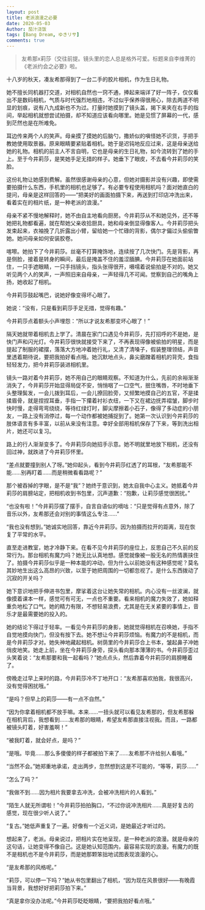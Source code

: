 ```yaml
---
layout: post
title: 老派浪漫之必要
date: 2020-05-03
Author: 茄汁浇饭 
tags: [Bang Dream, ゆきリサ]
comments: true
---
```


> 友希那x莉莎（交往前提。镜头里的恋人总是格外可爱。标题来自李维菁的《老派约会之必要》啦。

十八岁的秋天，凑友希那得到了一台二手的胶片相机，作为生日礼物。

她不擅长同机器打交道，对相机自然也一窍不通，捧起来端详了好一阵子，仅仅看出不是数码相机，气质与时代强烈地相违，不过似乎保养得很用心，除去两道不明显的划痕，说有八九成新也不为过。打量时她摸到了镜头盖，揭下来夹在右手的指间，举起相机就想尝试拍摄，却不知道应该看向哪里。她是见惯了屏幕的一代，感到茫然也是在所难免。

耳边传来两个人的笑声。母亲摸了摸她的后脑勺，撒娇似的嗔怪她不识货，手把手教她使用取景器。原来眼睛要紧贴着相机。她于是迟钝地反应过来，这是母亲送给她的礼物。相机的前主人不言自明，它也是母亲的生日礼物，如今流转到了她的手上。至于今井莉莎，是笑她手足无措的样子。她垂下了眼皮，不去看今井莉莎的笑脸。

这份礼物让她感到费解。虽然很感谢母亲的心意，但她对摄影并没有兴趣，即使需要拍摄什么东西，手机里的相机也足够了。有必要专程使用相机吗？面对她直白的提问，母亲是这样回答的——“把美好的画面拍摄下来，再送到打印店冲洗出来，看着实在的相片纸，是一种老派的浪漫。”

母亲不紧不慢地解释时，她不由自主地看向厨房。今井莉莎从不和她见外，还不等她把礼物都看遍，就在帮她父亲收拾厨具，她和母亲倒显得像客人。今井莉莎把头发束起来，衣袖挽了几折露出小臂，留给她一个忙碌的背影，偶尔才偏过头偷偷瞥她。她问母亲如何安装胶卷。

喀嚓。她拍下了今井莉莎。丝毫不打算掩饰地，连续按了几次快门。先是背影，再是侧脸，接着是转身的瞬间，最后是掩盖不住的羞涩腼腆。今井莉莎在她面前站住，一只手遮眼睛，一只手挡镜头，指头张得很开，嗫嚅着说偷拍是不对的。她又听见两个人的笑声，一声照旧来自母亲，一声轻得几不可闻。觉察到自己的嘴角上扬，她收起了相机。

今井莉莎鼓起嘴巴，说她好像变得坏心眼了。

她说：“没有，只是看到莉莎手足无措，觉得有趣。”

今井莉莎点着额头小声埋怨：“所以才说友希那变坏心眼了！”

隔天她就带着相机去上学了。清晨在家门口遇见今井莉莎，先打招呼的不是她，是快门声和闪光灯。今井莉莎很快就接受下来了，不再表现得像被偷拍的明星，而是提起了制服的裙摆，落落大方地冲着她行礼，又清了清嗓子，假装整理领结，声音里透着期待说，要把我拍好看点哦。她沉默地点头，鼻尖磨蹭着相机的背壳，食指轻轻发力，把今井莉莎装进相机里。

镜头一路对着今井莉莎，她不用自己的眼睛观察。不知道为什么，先前的余裕渐渐消失了，今井莉莎开始显得局促不安，悄悄咽了一口空气，抿住嘴唇，不时地垂下头整理鬓发，一会儿拨到耳后，一会儿撩回脸旁，又频繁地摸自己的五官，不是揉揉眉骨，就是捏捏耳垂，手指一下攥着衬衫衣纽，一下又在裙边抚弄褶皱，脚步时快时慢，走得弯弯绕绕，等待红绿灯时，脚尖摩擦着小石子，像得了多动症的小朋友，一路上没有消停过，每一个动作都被她捕捉到了。她第一次认识到今井莉莎的肢体语言有多丰富，以前从来没有注意。幸好全部用相机保存了下来，等到洗出相片，她还可以复习。

路上的行人渐渐变多了。今井莉莎向她招手示意。她不明就里地放下相机，还没有回过神，就跌进了今井莉莎怀里。

“差点就要撞到别人了呀。”她仰起头，看到今井莉莎红透了的耳根，“友希那能不能……别再盯着……而是稍微看看路呢？”

那个被吞掉的字眼，是不是“我”？她终于意识到，她太自我中心主义。她抵着今井莉莎的肩膀站定，把相机收到书包里，沉声道歉：“抱歉，让莉莎感觉很困扰。”

“也没有啦！”今井莉莎摆了摆手，自言自语似的嘀咕：“只是觉得有点意外，除了音乐以外，友希那还会对别的事情这么专注……”

“我也没有想到。”她诚实地回答，靠近今井莉莎。因为拍摄而拉开的距离，现在恢复了平常的水平。

直至走进教室，她才冷静下来。在看不见今井莉莎的座位上，反思自己不久前的反常行为。那台相机有魔力吗？她无比认真地想。感觉就像被一股无名的热情裹挟住了。拍摄今井莉莎似乎是一种本能的冲动，但为什么以前她没有这种感觉呢？莫名其妙地生出这么高昂的兴致，以至于她把周围的一切都忽视了。是什么东西拨动了沉寂的开关吗？

她下意识地把手伸进书包里，摩挲着这台让她失常的相机。内心没有一丝波澜，就像摸着课本一样，感觉可有可无，一点也不重要。看来相机的魔力失效了，她如释重负地松了口气。她的精力有限，不想轻易浪费，尤其是在无关紧要的事情上，音乐才是最需要她的投入的。

她的结论下得过于轻率。一看见今井莉莎的身影，她就觉得相机在召唤她，手指不自觉地摸向快门，但没有按下去。她不想让今井莉莎烦恼。有魔力的不是相机，而是今井莉莎才对。她失神地藏起相机。树荫里的今井莉莎合上书本，皱起鼻子冲她俏皮地笑。她走上前，坐在今井莉莎身旁，探头看向那本薄薄的书。今井莉莎歪过头笑着说：“友希那要和我一起看吗？”她点点头，然后靠着今井莉莎的肩膀睡着了。

傍晚走过早上来时的路，今井莉莎冷不丁地开口：“友希那喜欢拍我，我很高兴，没有觉得困扰哦。”

“是吗？但早上的莉莎——有一点不自然。”

“因为你拿着相机都不放手嘛。本来……一扭头就可以看见友希那的，但友希那躲在相机背后，我想看到……友希那的眼睛，希望友希那直接注视我。而且，一路都被镜头盯着，好害羞啊！”

“被我盯着，就会好点，是吗？”

“是哦。毕竟……那么多傻傻的样子都被拍下来了……友希那不许给别人看哦。”

“当然不会。”她郑重地承诺，走出两步，忽然想到这是不可能的，“等等，莉莎……”

“怎么了吗？”

“我做不到……因为相片我要拿去冲洗，会被冲洗相片的人看到。”

“陌生人就无所谓啦！”今井莉莎拍拍胸口，“不过你说冲洗相片……真是好复古的感觉，现在很少听人说了。”

“复古。”她低声重复了一遍。好像有一个近义词，是她最近才听过的。

想起来了，老派。母亲说过，把相片实在地呈现，是一种老派的浪漫。就是母亲的这句话，让她变得不像自己。这是她认知范围内，最容易实现的浪漫。有魔力的既不是相机也不是今井莉莎，而是她那颗笨拙地试图表现浪漫的心。

“是友希那的风格呢。”

“莉莎，可以停一下吗？”她从书包里翻出了相机，“因为现在风景很好——有晚霞当背景，我想好好把莉莎拍下来。”

“真是拿你没办法呢。”今井莉莎眨眨眼睛，“要把我拍好看点哦。”
